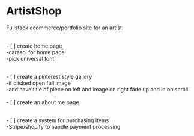# ArtistShop
Fullstack ecommerce/portfolio site for an artist. 

<br/> - [ ] create home page 
<br/> -carasol for home page
<br/> -pick universal font

<br/> - [ ] create a pinterest style gallery 
<br/> -if clicked open full image 
<br/> -and have title of piece on left and image on right fade up and in on scroll
<br/> 
<br/> - [ ] create an about me page

<br/> - [ ] create a system for purchasing items
<br/> -Stripe/shopify to handle payment processing
